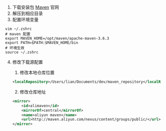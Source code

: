1. 下载安装包 [Maven](https://maven.apache.org/download.cgi) 官网
2. 解压到相应目录
3. 配置环境变量

```
vim ~/.zshrc
# maven 配置
export MAVEN_HOME=/opt/maven/apache-maven-3.6.3
export PATH=$PATH:$MAVEN_HOME/bin
# 环境生效
source ~/.zshrc
```
4. 修改下载源配置

   1. 修改本地仓库位置

   ```xml
   <localRepository>/Users/lian/Documents/dev/maven_repository</localRepository>
   ```

   2. 修改仓库地址
   
   ```xml
   <mirror>
       <id>alimaven</id>
       <mirrorOf>central</mirrorOf>
       <name>aliyun maven</name>
       <url>http://maven.aliyun.com/nexus/content/groups/public/</url>
   </mirror>
   ```
   

